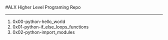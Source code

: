 #ALX Higher Level Programing Repo
____________________________________
1. 0x00-python-hello_world
2. 0x01-python-if_else_loops_functions
3. 0x02-python-import_modules
